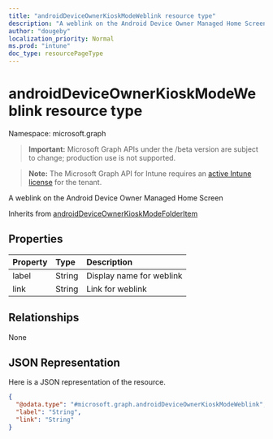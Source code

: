 ```yaml
---
title: "androidDeviceOwnerKioskModeWeblink resource type"
description: "A weblink on the Android Device Owner Managed Home Screen"
author: "dougeby"
localization_priority: Normal
ms.prod: "intune"
doc_type: resourcePageType
---
```


# androidDeviceOwnerKioskModeWeblink resource type

Namespace: microsoft.graph

> **Important:** Microsoft Graph APIs under the /beta version are subject to change; production use is not supported.

> **Note:** The Microsoft Graph API for Intune requires an [active Intune license](https://go.microsoft.com/fwlink/?linkid=839381) for the tenant.

A weblink on the Android Device Owner Managed Home Screen


Inherits from [androidDeviceOwnerKioskModeFolderItem](../resources/intune-deviceconfig-androiddeviceownerkioskmodefolderitem.md)

## Properties
|Property|Type|Description|
|:---|:---|:---|
|label|String|Display name for weblink|
|link|String|Link for weblink|

## Relationships
None

## JSON Representation
Here is a JSON representation of the resource.
<!-- {
  "blockType": "resource",
  "@odata.type": "microsoft.graph.androidDeviceOwnerKioskModeWeblink"
}
-->
``` json
{
  "@odata.type": "#microsoft.graph.androidDeviceOwnerKioskModeWeblink",
  "label": "String",
  "link": "String"
}
```




